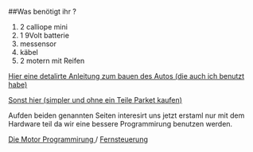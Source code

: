 ##Was benötigt ihr ?

1. 2 calliope mini
1. 1 9Volt batterie
1. messensor 
1. käbel
1. 2 motern mit Reifen

 [Hier eine detalirte Anleitung zum bauen des
  Autos (die auch ich benutzt habe)](https://leon-brachwitz.de/?p=328) 
  
[Sonst hier (simpler und ohne ein Teile Parket kaufen)](https://www.hackster.io/53937/calliope-mini-ferngesteuertes-auto-6fa93f) 

  
  Aufden beiden genannten Seiten interesirt uns jetzt erstaml nur mit dem  Hardware teil da wir eine bessere 
  Programmirung benutzen werden.
  
  [Die Motor Programmirung ](https://github.com/Mcccake/calliope-car/blob/master/motor.md) / [Fernsteuerung](https://github.com/Mcccake/calliope-car/blob/master/src/Fernsteuerung.md)
  
  
  